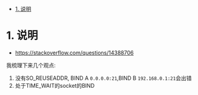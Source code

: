 
<!-- TOC -->

- [1. 说明](#1-说明)

<!-- /TOC -->



<a id="markdown-1-说明" name="1-说明"></a>
# 1. 说明

* https://stackoverflow.com/questions/14388706

我梳理下来几个观点:
1. 没有SO_REUSEADDR, BIND A `0.0.0.0:21`,BIND B `192.168.0.1:21`会出错
2. 处于TIME_WAIT的socket的BIND
